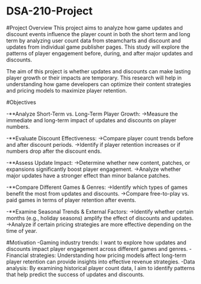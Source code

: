 # DSA-210-Project

#Project Overview
This project aims to analyze how game updates and discount events influence the player count in both the short term and long term by analyzing user count data from steamcharts and discount and updates from individual game publisher pages. This study will explore the patterns of player engagement before, during, and after major updates and discounts.

The aim of this project is whether updates and discounts can make lasting player growth or their impacts are temporary. This research will help in understanding how game developers can optimize their content strategies and pricing models to maximize player retention.

#Objectives 

-**Analyze Short-Term vs. Long-Term Player Growth:
->Measure the immediate and long-term impact of updates and discounts on player numbers.

-**Evaluate Discount Effectiveness:
->Compare player count trends before and after discount periods.
->Identify if player retention increases or if numbers drop after the discount ends.

-**Assess Update Impact:
->Determine whether new content, patches, or expansions significantly boost player engagement.
->Analyze whether major updates have a stronger effect than minor balance patches.

-**Compare Different Games & Genres:
->Identify which types of games benefit the most from updates and discounts.
->Compare free-to-play vs. paid games in terms of player retention after events.

-**Examine Seasonal Trends & External Factors:
->Identify whether certain months (e.g., holiday seasons) amplify the effect of discounts and updates.
->Analyze if certain pricing strategies are more effective depending on the time of year.

#Motivation
-Gaming industry trends: I want to explore how updates and discounts impact player engagement across different games and genres.
-Financial strategies: Understanding how pricing models affect long-term player retention can provide insights into effective revenue strategies.
-Data analysis: By examining historical player count data, I aim to identify patterns that help predict the success of updates and discounts.

